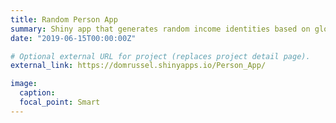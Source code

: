 ```yaml
---
title: Random Person App
summary: Shiny app that generates random income identities based on global income data. Inspired by the Rawlsian notion of the veil of ignorance.
date: "2019-06-15T00:00:00Z"

# Optional external URL for project (replaces project detail page).
external_link: https://domrussel.shinyapps.io/Person_App/

image:
  caption:
  focal_point: Smart
---
```

